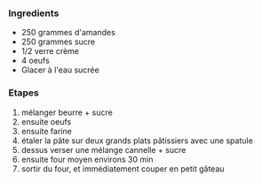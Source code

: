 ### Ingredients
* 250 grammes d'amandes
* 250 grammes sucre
* 1/2 verre crème
* 4 oeufs
* Glacer à l'eau sucrée

### Etapes
1. mélanger beurre + sucre
1. ensuite oeufs
1. ensuite farine
1. étaler la pâte sur deux grands plats pâtissiers avec une spatule
1. dessus verser une mélange cannelle + sucre
1. ensuite four moyen environs 30 min
1. sortir du four, et immédiatement couper en petit gâteau 
